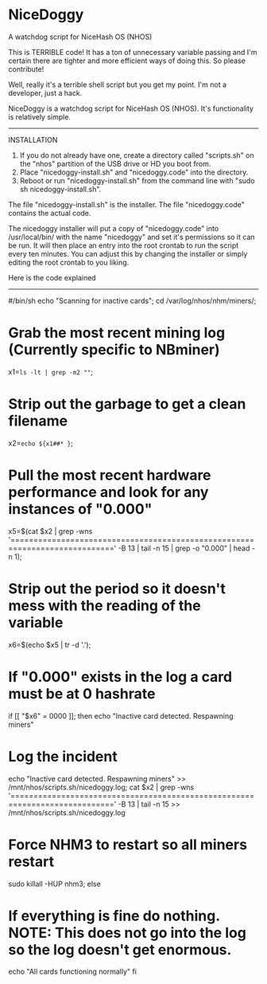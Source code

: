 # NiceDoggy
A watchdog script for NiceHash OS (NHOS)

This is TERRIBLE code! It has a ton of unnecessary variable passing and I'm certain there are tighter and more efficient ways of doing this. So please contribute!

Well, really it's a terrible shell script but you get my point. I'm not a developer, just a hack.

NiceDoggy is a watchdog script for NiceHash OS (NHOS). It's functionality is relatively simple.



***********************************************
INSTALLATION

1. If you do not already have one, create a directory called "scripts.sh" on the "nhos" partition of the USB drive or HD you boot from.
2. Place "nicedoggy-install.sh" and "nicedoggy.code" into the directory.
3. Reboot or run "nicedoggy-install.sh" from the command line with "sudo sh nicedoggy-install.sh".


The file "nicedoggy-install.sh" is the installer.
The file "nicedoggy.code" contains the actual code.

The nicedoggy installer will put a copy of "nicedoggy.code" into /usr/local/bin/ with the name "nicedoggy" and set it's permissions so it can be run.
It will then place an entry into the root crontab to run the script every ten minutes. You can adjust this by changing the installer or simply editing the root crontab to you liking.





Here is the code explained
**************************

#/bin/sh
echo "Scanning for inactive cards";
cd /var/log/nhos/nhm/miners/;

# Grab the most recent mining log (Currently specific to NBminer)
x1=`ls -lt | grep -m2 ""`;

# Strip out the garbage to get a clean filename
x2=`echo ${x1##* }`;

# Pull the most recent hardware performance and look for any instances of "0.000"
x5=$(cat $x2 | grep -wns '============================================================================' -B 13 | tail -n 15 | grep -o "0.000" | head -n 1);

# Strip out the period so it doesn't mess with the reading of the variable
x6=$(echo $x5 | tr -d '.');

# If "0.000" exists in the log a card must be at 0 hashrate
if [[ "$x6" = 0000 ]];
   then
   echo "Inactive card detected. Respawning miners"
   
   # Log the incident
   echo "Inactive card detected. Respawning miners" >> /mnt/nhos/scripts.sh/nicedoggy.log;
   cat $x2 | grep -wns '============================================================================' -B 13 | tail -n 15 >> /mnt/nhos/scripts.sh/nicedoggy.log
   
   # Force NHM3 to restart so all miners restart
   sudo killall -HUP nhm3;
else

   # If everything is fine do nothing. NOTE: This does not go into the log so the log doesn't get enormous.
   echo "All cards functioning normally"
fi





